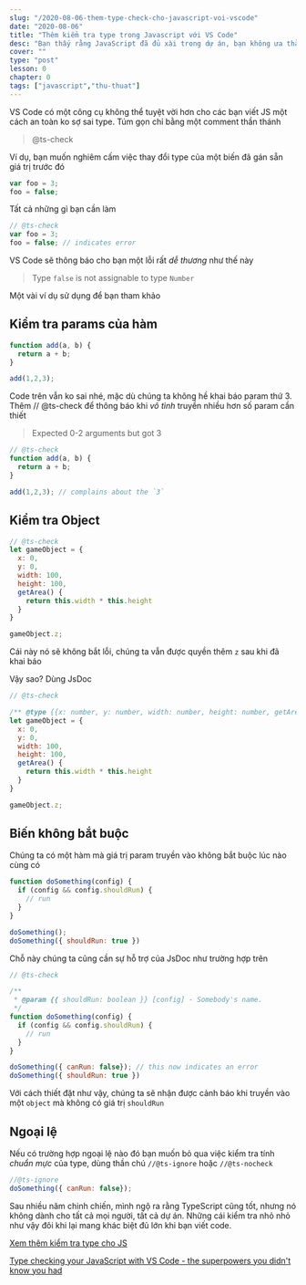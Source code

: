 ```yaml
---
slug: "/2020-08-06-them-type-check-cho-javascript-voi-vscode"
date: "2020-08-06"
title: "Thêm kiểm tra type trong Javascript với VS Code"
desc: "Bạn thấy rằng JavaScript đã đủ xài trong dự án, bạn không ưa thằng TypeScript và bạn đang sử dụng VS Code. Bài viết này là dành cho bạn rồi."
cover: ""
type: "post"
lesson: 0
chapter: 0
tags: ["javascript","thu-thuat"]
---
```


VS Code có một công cụ không thể tuyệt vời hơn cho các bạn viết JS một cách an toàn ko sợ sai type. Túm gọn chỉ bằng một comment thần thánh

> @ts-check


Ví dụ, bạn muốn nghiêm cấm việc thay đổi type của một biến đã gán sẵn giá trị trước đó

```js
var foo = 3;
foo = false;
```

Tất cả những gì bạn cần làm

```js
// @ts-check
var foo = 3;
foo = false; // indicates error
```

VS Code sẽ thông báo cho bạn một lỗi rất *dễ thương* như thế này

> Type `false` is not assignable to type `Number`

Một vài ví dụ sử dụng để bạn tham khảo

## Kiểm tra params của hàm

```js
function add(a, b) {
  return a + b;
}

add(1,2,3);
```

Code trên vẫn ko sai nhé, mặc dù chúng ta không hề khai báo param thứ 3. Thêm // @ts-check để thông báo khi *vô tình* truyền nhiều hơn số param cần thiết

> Expected 0-2 arguments but got 3

```js
// @ts-check
function add(a, b) {
  return a + b;
}

add(1,2,3); // complains about the `3`
```

## Kiểm tra Object

```js
// @ts-check
let gameObject = {
  x: 0,
  y: 0,
  width: 100,
  height: 100,
  getArea() {
    return this.width * this.height
  }
}

gameObject.z;
```

Cái này nó sẽ không bắt lỗi, chúng ta vẫn được quyền thêm `z` sau khi đã khai báo

Vậy sao? Dùng JsDoc

```js
// @ts-check

/** @type {{x: number, y: number, width: number, height: number, getArea: Function }} */
let gameObject = {
  x: 0,
  y: 0,
  width: 100,
  height: 100,
  getArea() {
    return this.width * this.height
  }
}

gameObject.z;
```

## Biến không bắt buộc

Chúng ta có một hàm mà giá trị param truyền vào không bắt buộc lúc nào cùng có

```js
function doSomething(config) {
  if (config && config.shouldRun) {
    // run
  }
}

doSomething();
doSomething({ shouldRun: true })
```

Chỗ này chúng ta cũng cần sự hỗ trợ của JsDoc như trường hợp trên

```js
// @ts-check

/**
 * @param {{ shouldRun: boolean }} [config] - Somebody's name.
 */
function doSomething(config) {
  if (config && config.shouldRun) {
    // run
  }
}

doSomething({ canRun: false}); // this now indicates an error
doSomething({ shouldRun: true })
```

Với cách thiết đặt như vậy, chúng ta sẽ nhận được cảnh báo khi truyền vào một `object` mà không có giá trị `shouldRun`

## Ngoại lệ

Nếu có trường hợp ngoại lệ nào đó bạn muốn bỏ qua việc kiểm tra tính *chuẩn mực* của type, dùng thần chú `//@ts-ignore` hoặc `//@ts-nocheck`

```js
//@ts-ignore
doSomething({ canRun: false});
```

Sau nhiều năm chinh chiến, mình ngộ ra rằng TypeScript cũng tốt, nhưng nó không dành cho tất cả mọi người, tất cả dự án. Những cái kiểm tra nhỏ nhỏ như vậy đôi khi lại mang khác biệt đủ lớn khi bạn viết code.

[Xem thêm kiểm tra type cho JS](https://www.typescriptlang.org/docs/handbook/type-checking-javascript-files.html)

[Type checking your JavaScript with VS Code - the superpowers you didn't know you had](https://dev.to/itnext/type-checking-your-javascript-with-vs-code-the-superpowers-you-didn-t-know-you-had-1jp)
